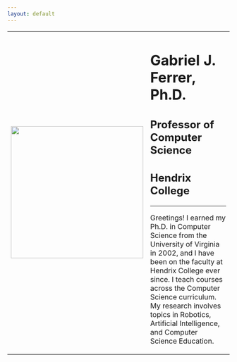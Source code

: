 ```yaml
---
layout: default
---
```


<table>
<tr>
<td>
<img src="{{site.baseurl}}/assets/images/selfAtBeach.png" width="300"/>
</td>

<td>
<h1> Gabriel J. Ferrer, Ph.D.</h1>
<h2> Professor of Computer Science</h2>
<h2> Hendrix College</h2>

<hr/>

Greetings! I earned my Ph.D. in Computer Science from the University of Virginia in 2002, and I have been on the faculty at Hendrix College ever since. I
teach courses across the Computer Science curriculum. My research involves
topics in Robotics, Artificial Intelligence, and Computer Science Education.
</td>
</tr>
</table>
